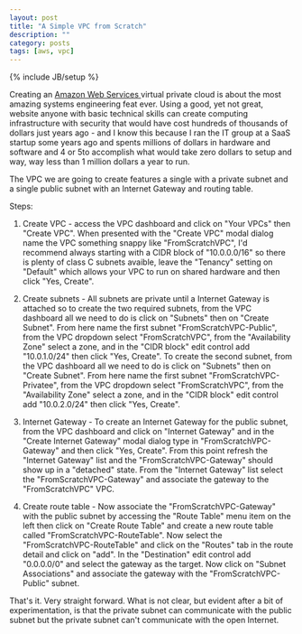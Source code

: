 ```yaml
---
layout: post
title: "A Simple VPC from Scratch"
description: ""
category: posts
tags: [aws, vpc]
---
```

{% include JB/setup %}

Creating an [Amazon Web Services ](https://aws.amazon.com/) virtual private cloud is about the most amazing systems engineering feat ever. Using a good, yet not great, website anyone with basic technical skills can create computing infrastructure with security that would have cost hundreds of thousands of dollars just years ago - and I know this because I ran the IT group at a SaaS startup some years ago and spents millions of dollars in hardware and software and 4 or 5to accomplish what would take zero dollars to setup and way, way less than 1 million dollars a year to run.

The VPC we are going to create features a single with a private subnet and a single public subnet with an Internet Gateway and routing table.

Steps:

1. Create VPC - access the VPC dashboard and click on "Your VPCs" then "Create VPC". When presented with the "Create VPC" modal dialog name the VPC something snappy like "FromScratchVPC", I'd recommend always starting with a CIDR block of "10.0.0.0/16" so there is plenty of class C subnets avaible, leave the "Tenancy" setting on "Default" which allows your VPC to run on shared hardware and then click "Yes, Create".

1. Create subnets - All subnets are private until a Internet Gateway is attached so to create the two required subnets, from the VPC dashboard all we need to do is click on "Subnets" then on "Create Subnet". From here name the first subnet "FromScratchVPC-Public", from the VPC dropdown select "FromScratchVPC", from the "Availability Zone" select a zone, and in the "CIDR block" edit control add "10.0.1.0/24" then click "Yes, Create". To create the second subnet, from the VPC dashboard all we need to do is click on "Subnets" then on "Create Subnet". From here name the first subnet "FromScratchVPC-Privatee", from the VPC dropdown select "FromScratchVPC", from the "Availability Zone" select a zone, and in the "CIDR block" edit control add "10.0.2.0/24" then click "Yes, Create".

1. Internet Gateway - To create an Internet Gateway for the public subnet, from the VPC dashboard and click on "Internet Gateway" and in the "Create Internet Gateway" modal dialog type in "FromScratchVPC-Gateway" and then click "Yes, Create". From this point refresh the "Internet Gateway" list and the "FromScratchVPC-Gateway" should show up in a "detached" state. From the "Internet Gateway" list select the "FromScratchVPC-Gateway" and associate the gateway to the "FromScratchVPC" VPC. 

1. Create route table - Now associate the "FromScratchVPC-Gateway" with the public subnet by accessing the "Route Table" menu item on the left then click on "Create Route Table" and create a new route table called "FromScratchVPC-RouteTable". Now select the "FromScratchVPC-RouteTable" and click on the "Routes" tab in the route detail and click on "add". In the "Destination" edit control add "0.0.0.0/0" and select the gateway as the target. Now click on "Subnet Associations" and associate the gateway with the "FromScratchVPC-Public" subnet.

That's it. Very straight forward. What is not clear, but evident after a bit of experimentation, is that the private subnet can communicate with the public subnet but the private subnet can't communicate with the open Internet.
